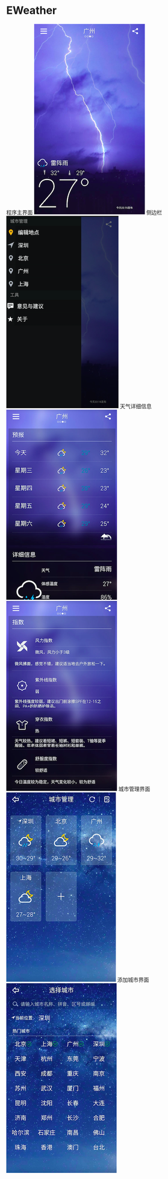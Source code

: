 # EWeather
程序主界面
![image](https://github.com/4dcity/EWeather/blob/master/app/src/main/assets/ss1.png)
侧边栏
![image](https://github.com/4dcity/EWeather/blob/master/app/src/main/assets/ss2.png)
天气详细信息
![image](https://github.com/4dcity/EWeather/blob/master/app/src/main/assets/ss3.png)
![image](https://github.com/4dcity/EWeather/blob/master/app/src/main/assets/ss4.png)
城市管理界面
![image](https://github.com/4dcity/EWeather/blob/master/app/src/main/assets/ss5.png)
添加城市界面
![image](https://github.com/4dcity/EWeather/blob/master/app/src/main/assets/ss6.png)
